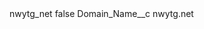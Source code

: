 <?xml version="1.0" encoding="UTF-8"?>
<CustomMetadata xmlns="http://soap.sforce.com/2006/04/metadata" xmlns:xsi="http://www.w3.org/2001/XMLSchema-instance" xmlns:xsd="http://www.w3.org/2001/XMLSchema">
    <label>nwytg_net</label>
    <protected>false</protected>
    <values>
        <field>Domain_Name__c</field>
        <value xsi:type="xsd:string">nwytg.net</value>
    </values>
</CustomMetadata>
